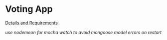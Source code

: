 # Voting App
[Details and Requirements](https://www.freecodecamp.com/challenges/build-a-voting-app)

*use nodemeon for mocha watch to avoid mongoose model errors on restart*
